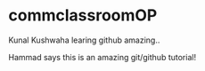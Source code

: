 # commclassroomOP

Kunal Kushwaha learing github amazing..

Hammad says this is an amazing git/github tutorial!

